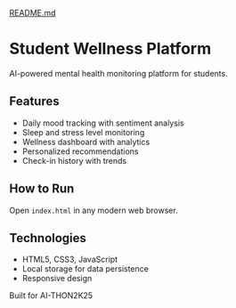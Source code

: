 [README.md](https://github.com/user-attachments/files/22308832/README.md)
# Student Wellness Platform

AI-powered mental health monitoring platform for students.

## Features

- Daily mood tracking with sentiment analysis
- Sleep and stress level monitoring
- Wellness dashboard with analytics
- Personalized recommendations
- Check-in history with trends

## How to Run

Open `index.html` in any modern web browser.

## Technologies

- HTML5, CSS3, JavaScript
- Local storage for data persistence
- Responsive design

Built for AI-THON2K25
